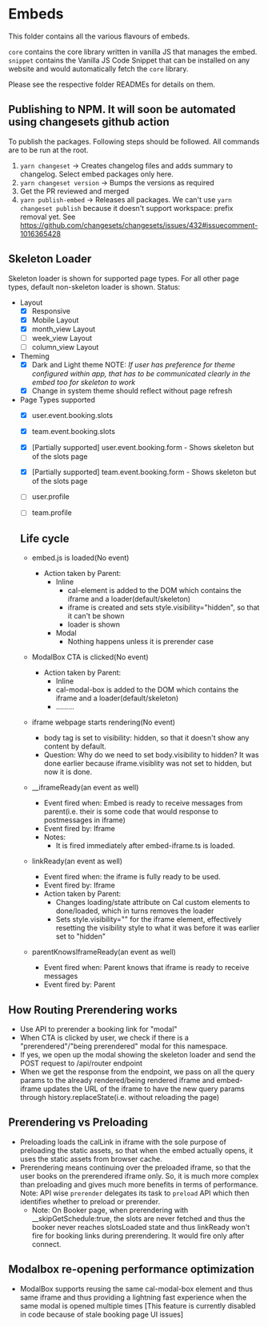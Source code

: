 # Embeds

This folder contains all the various flavours of embeds.

`core` contains the core library written in vanilla JS that manages the embed.
`snippet` contains the Vanilla JS Code Snippet that can be installed on any website and would automatically fetch the `core` library.

Please see the respective folder READMEs for details on them.

## Publishing to NPM. It will soon be automated using changesets github action

To publish the packages. Following steps should be followed. All commands are to be run at the root.

1. `yarn changeset` -> Creates changelog files and adds summary to changelog. Select embed packages only here.
2. `yarn changeset version` -> Bumps the versions as required
3. Get the PR reviewed and merged
4. `yarn publish-embed` -> Releases all packages. We can't use `yarn changeset publish` because it doesn't support workspace: prefix removal yet. See https://github.com/changesets/changesets/issues/432#issuecomment-1016365428

## Skeleton Loader

Skeleton loader is shown for supported page types. For all other page types, default non-skeleton loader is shown.
Status:
- Layout
  - [x] Responsive
  - [x] Mobile Layout
  - [x] month_view Layout
  - [ ] week_view Layout
  - [ ] column_view Layout
- Theming
  - [x] Dark and Light theme
      NOTE: _If user has preference for theme configured within app, that has to be communicated clearly in the embed too for skeleton to work_
  - [x] Change in system theme should reflect without page refresh
- Page Types supported
  - [x] user.event.booking.slots
  - [x] team.event.booking.slots
  - [x] [Partially supported] user.event.booking.form - Shows skeleton but of the slots page
  - [x] [Partially supported] team.event.booking.form - Shows skeleton but of the slots page
  - [ ] user.profile
  - [ ] team.profile


  ## Life cycle
  - embed.js is loaded(No event)
    - Action taken by Parent: 
      - Inline
        - cal-element is added to the DOM which contains the iframe and a loader(default/skeleton)
        - iframe is created and sets style.visibility="hidden", so that it can't be shown
        - loader is shown
      - Modal
        - Nothing happens unless it is prerender case
  
  - ModalBox CTA is clicked(No event)
    - Action taken by Parent:
      - Inline
       - cal-modal-box is added to the DOM which contains the iframe and a loader(default/skeleton)
       - .........
  - iframe webpage starts rendering(No event)
    - body tag is set to visibility: hidden, so that it doesn't show any content by default.
    - Question: Why do we need to set body.visibility to hidden? It was done earlier because iframe.visiblity was not set to hidden, but now it is done.

  - __iframeReady(an event as well)
    - Event fired when: Embed is ready to receive messages from parent(i.e. their is some code that would response to postmessages in iframe)
    - Event fired by: Iframe
    - Notes:
      - It is fired immediately after embed-iframe.ts is loaded.

  - linkReady(an event as well)
    - Event fired when: the iframe is fully ready to be used.
    - Event fired by: Iframe
    - Action taken by Parent: 
      - Changes loading/state attribute on Cal custom elements to done/loaded, which in turns removes the loader
      - Sets style.visibility="" for the iframe element, effectively resetting the visibility style to what it was before it was earlier set to "hidden"
  
  - parentKnowsIframeReady(an event as well)
    - Event fired when: Parent knows that iframe is ready to receive messages
    - Event fired by: Parent
    


## How Routing Prerendering works
- Use API to prerender a booking link for "modal"
- When CTA is clicked by user, we check if there is a "prerendered"/"being prerendered" modal for this namespace.
- If yes, we open up the modal showing the skeleton loader and send the POST request to /api/router endpoint
- When we get the response from the endpoint, we pass on all the query params to the already rendered/being rendered iframe and embed-iframe updates the URL of the iframe to have the new query params through history.replaceState(i.e. without reloading the page)


## Prerendering vs Preloading
- Preloading loads the calLink in iframe with the sole purpose of preloading the static assets, so that when the embed actually opens, it uses the static assets from browser cache.
- Prerendering means continuing over the preloaded iframe, so that the user books on the prerendered iframe only. So, it is much more complex than preloading and gives much more benefits in terms of performance.
Note: API wise `prerender` delegates its task to `preload` API which then identifies whether to preload or prerender.
  - Note: On Booker page, when prerendering with __skipGetSchedule:true, the slots are never fetched and thus the booker never reaches slotsLoaded state and thus linkReady won't fire for booking links during prerendering. It would fire only after connect.


## Modalbox re-opening performance optimization
- ModalBox supports reusing the same cal-modal-box element and thus same iframe and thus providing a lightning fast experience when the same modal is opened multiple times [This feature is currently disabled in code because of stale booking page UI issues]